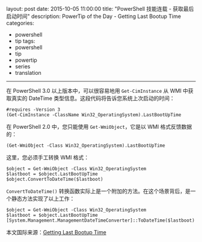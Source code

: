 layout: post
date: 2015-10-05 11:00:00
title: "PowerShell 技能连载 - 获取最后启动时间"
description: PowerTip of the Day - Getting Last Bootup Time
categories:
- powershell
- tip
tags:
- powershell
- tip
- powertip
- series
- translation
---
在 PowerShell 3.0 以上版本中，可以很容易地用 `Get-CimInstance` 从 WMI 中获取真实的 DateTime 类型信息。这段代码将告诉您系统上次启动的时间：

    #requires -Version 3
    (Get-CimInstance -ClassName Win32_OperatingSystem).LastBootUpTime

在 PowerShell 2.0 中，您只能使用 `Get-WmiObject`，它是以 WMI 格式反馈数据的：

    (Get-WmiObject -Class Win32_OperatingSystem).LastBootUpTime

这里，您必须手工转换 WMI 格式：

    $object = Get-WmiObject -Class Win32_OperatingSystem
    $lastboot = $object.LastBootUpTime
    $object.ConvertToDateTime($lastboot)

`ConvertToDateTime()` 转换函数实际上是一个附加的方法。在这个场景背后，是一个静态方法实现了以上工作：

    $object = Get-WmiObject -Class Win32_OperatingSystem
    $lastboot = $object.LastBootUpTime
    [System.Management.ManagementDateTimeConverter]::ToDateTime($lastboot)

<!--more-->
本文国际来源：[Getting Last Bootup Time](http://community.idera.com/powershell/powertips/b/tips/posts/getting-last-bootup-time)
